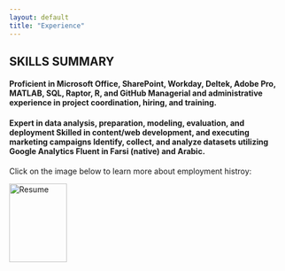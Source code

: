 ```yaml
---
layout: default
title: "Experience"
---
```


<body>
<h2> SKILLS SUMMARY</h2> 
  
  
<h4>Proficient in Microsoft Office, SharePoint, Workday, Deltek, Adobe Pro, MATLAB, SQL, Raptor, R, and GitHub 	Managerial and administrative experience in project coordination, hiring, and training.</h4>
<h4>Expert in data analysis, preparation, modeling, evaluation, and deployment                      
Skilled in content/web development, and executing marketing campaigns
Identify, collect, and analyze datasets utilizing Google Analytics   
Fluent in Farsi (native) and Arabic. </h4>


</body>

<html>
<body>

<p>Click on the image below to learn more about employment histroy:<p>
<a href="Venous Doraji Resume_2022.docx" download="My Resume">
  <img src="MS Word Icon.ico" alt="Resume" width="104" height="142">
</a>

</body>
</html>
